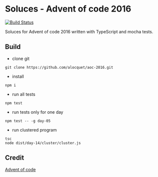 # Soluces - Advent of code 2016

[![Build Status](https://travis-ci.org/alocquet/aoc-2016.svg?branch=master)](https://travis-ci.org/alocquet/aoc-2016)

Soluces for Advent of code 2016 written with TypeScript and mocha tests.

## Build
* clone git
```shell
git clone https://github.com/alocquet/aoc-2016.git
```
* install
```shell
npm i
```
* run all tests
```shell
npm test
```
* run tests only for one day
```shell
npm test -- -g day-05
```
* run clustered program
```shell
tsc
node dist/day-14/cluster/cluster.js
```

## Credit
[Advent of code](http://adventofcode.com)
